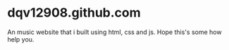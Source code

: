 # dqv12908.github.com
An music website that i built using html, css and js. Hope this's some how help you.
